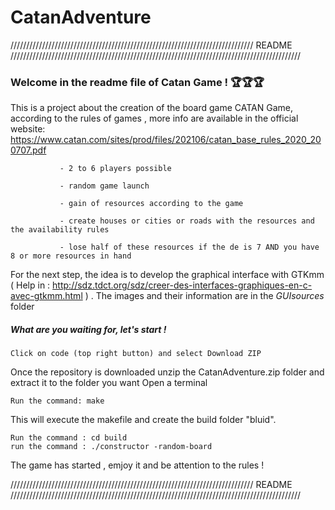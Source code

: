 # CatanAdventure

///////////////////////////////////////////////////////////////////////////// README ////////////////////////////////////////////////////////////////////////////////////////////

### Welcome in the readme file of Catan Game ! 🏆🏆🏆

This is a project about the creation of the board game CATAN Game, according to the rules of games , more info are available in the official website: https://www.catan.com/sites/prod/files/202106/catan_base_rules_2020_200707.pdf

               - 2 to 6 players possible

               - random game launch

               - gain of resources according to the game

               - create houses or cities or roads with the resources and the availability rules

               - lose half of these resources if the de is 7 AND you have 8 or more resources in hand

For the next step, the idea is to develop the graphical interface with GTKmm ( Help in : http://sdz.tdct.org/sdz/creer-des-interfaces-graphiques-en-c-avec-gtkmm.html ) . The images and their information are in the *GUIsources* folder

##### What are you waiting for, let's start ! 
    Click on code (top right button) and select Download ZIP

Once the repository is downloaded unzip the CatanAdventure.zip folder and extract it to the folder you want
Open a terminal

    Run the command: make 
This will execute the makefile and create the build folder "bluid".

    Run the command : cd build 
    run the command : ./constructor -random-board
    
The game has started , emjoy it and be attention to the rules !

///////////////////////////////////////////////////////////////////////////// README ////////////////////////////////////////////////////////////////////////////////////////////
